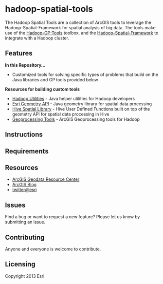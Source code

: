 hadoop-spatial-tools
====================

The Hadoop Spatial Tools are a collection of ArcGIS tools to leverage the Hadoop-Spatial-Framework for spatial analysis of big data.  The tools make use of the [Hadoop-GP-Tools](https://github.com/Esri/hadoop-gp-tools) toolbox, and the [Hadoop-Spatial-Framework](https://github.com/Esri/spatial-framework-hadoop) to integrate with a Hadoop cluster.

## Features

**In this Repository...**
* Customized tools for solving specific types of problems that build on the Java libraries and GP tools provided below

**Resources for building custom tools**
* [Hadoop Utilities](https://github.com/Esri/hadoop-tools) - Java helper utilities for Hadoop developers
* [Esri Geometry API](https://github.com/Esri/geometry-api-java) - Java geometry library for spatial data processing 
* [Hive Spatial Library](https://github.com/Esri/spatial-tools-hive) - Hive User Defined Functions built on top of the geometry API for spatial data processing in Hive
* [Geoprocessing Tools](https://github.com/Esri/gp-tools-hadoop) - ArcGIS Geoprocessing tools for Hadoop

## Instructions

## Requirements

## Resources

* [ArcGIS Geodata Resource Center]( http://resources.arcgis.com/en/communities/geodata/)
* [ArcGIS Blog](http://blogs.esri.com/esri/arcgis/)
* [twitter@esri](http://twitter.com/esri)

## Issues

Find a bug or want to request a new feature?  Please let us know by submitting an issue.

## Contributing

Anyone and everyone is welcome to contribute. 

## Licensing
Copyright 2013 Esri
